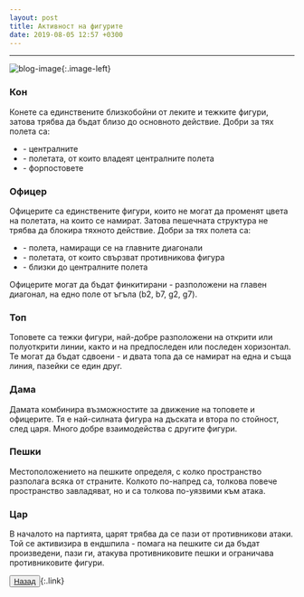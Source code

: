 ```yaml
---
layout: post
title: Активност на фигурите
date: 2019-08-05 12:57 +0300
---
```


---
![blog-image]({{site.baseurl}}/images/blog-8.jpg){:.image-left}

<div class="text-posts">
<p><h3>Кон</h3>
Конете са единствените близкобойни от леките и тежките фигури, затова трябва да бъдат близо до основното действие. Добри за тях полета са:</p>
<ul>
	<li>- централните </li>
	<li>- полетата, от които владеят централните полета</li>
	<li>- форпостовете</li>
</ul>
<h3>Офицер</h3>
<p>Офицерите са единствените фигури, които не могат да променят цвета на полетата, на които се намират. Затова пешечната структура не трябва да блокира тяхното действие. Добри за тях полета са:</p>
<ul>
	<li>- полета, намиращи се на главните диагонали</li>
	<li>- полетата, от които свързват противникова фигура</li>
	<li>- близки до централните полета</li>
    </ul>
<p>Офицерите могат да бъдат финкитирани - разположени на главен диагонал, на едно поле от ъгъла (b2, b7, g2, g7).</p>
<h3>Топ</h3>
<p>Топовете са тежки фигури, най-добре разположени на открити или полуоткрити линии, както и на предпоследен или последен хоризонтал. Те могат да бъдат сдвоени - и двата топа да се намират на една и съща линия, пазейки се един друг.</p>
<h3>Дама</h3>
<p>Дамата комбинира възможностите за движение на топовете и офицерите. Тя е най-силната фигура на дъската и втора по стойност, след царя. Много добре взаимодейства с другите фигури.</p>
<h3>Пешки</h3>
<p>Местоположението на пешките определя, с колко пространство разполага всяка от страните. Колкото по-напред са, толкова повече пространство завладяват, но и са толкова по-уязвими към атака.</p>
<h3>Цар</h3>
<p>В началото на партията, царят трябва да се пази от противникови атаки. Той се активизира в ендшпила - помага на пешките си да бъдат произведени, пази ги, атакува противниковите пешки и ограничава противниковите фигури.</p>
</div>

<button><a href="{{site.baseurl}}/blog/">Назад</a></button>{:.link}

